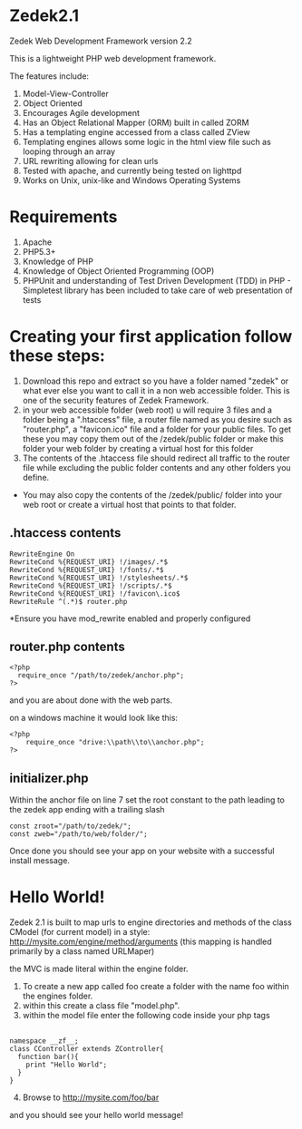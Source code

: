 Zedek2.1
========

Zedek Web Development Framework version 2.2

This is a lightweight PHP web development framework. 

The features include:

1. Model-View-Controller
2. Object Oriented
3. Encourages Agile development
4. Has an Object Relational Mapper (ORM) built in called ZORM
5. Has a templating engine accessed from a class called ZView
6. Templating engines allows some logic in the html view file such as looping through an array 
7. URL rewriting allowing for clean urls
8. Tested with apache, and currently being tested on lighttpd
9. Works on Unix, unix-like and Windows Operating Systems

Requirements
=============

1. Apache
2. PHP5.3+
3. Knowledge of PHP
4. Knowledge of Object Oriented Programming (OOP)
5. PHPUnit and understanding of Test Driven Development (TDD) in PHP - Simpletest library has been included to take care of web presentation of tests


Creating your first application follow these steps:
===================================================

1. Download this repo and extract so you have a folder named "zedek" or what ever else you want to call it in a non web accessible folder. This is one of the security features of Zedek Framework.
2. in your web accessible folder (web root) u will require 3 files and a folder being a ".htaccess" file, a router file named as you desire such as "router.php", a "favicon.ico" file and a folder for your public files. To get these you may copy them out of the /zedek/public folder or make this folder your web folder by creating a virtual host for this folder
3. The contents of the .htaccess file should redirect all traffic to the router file while excluding the public folder contents and any other folders you define.

* You may also copy the contents of the /zedek/public/ folder into your web root or create a virtual host that points to that folder. 

## .htaccess contents ##

    RewriteEngine On
    RewriteCond %{REQUEST_URI} !/images/.*$ 
    RewriteCond %{REQUEST_URI} !/fonts/.*$ 
    RewriteCond %{REQUEST_URI} !/stylesheets/.*$ 
    RewriteCond %{REQUEST_URI} !/scripts/.*$ 
    RewriteCond %{REQUEST_URI} !/favicon\.ico$
    RewriteRule ^(.*)$ router.php

*Ensure you have mod_rewrite enabled and properly configured


## router.php contents ##

    <?php
      require_once "/path/to/zedek/anchor.php";
    ?>
    
and you are about done with the web parts.

on a windows machine it would look like this:

    <?php
        require_once "drive:\\path\\to\\anchor.php";
    ?>

## initializer.php ##
Within the anchor file on line 7 set the root constant to the path leading to the zedek app ending with a trailing slash

    const zroot="/path/to/zedek/";
    const zweb="/path/to/web/folder/";


Once done you should see your app on your website with a successful install message.


Hello World!
============

Zedek 2.1 is built to map urls to engine directories and methods of the class CModel (for current model) in a style:
http://mysite.com/engine/method/arguments
(this mapping is handled primarily by a class named URLMaper)

the MVC is made literal within the engine folder. 

1. To create a new app called foo create a folder with the name foo within the engines folder.
2. within this create a class file "model.php".
3. within the model file enter the following code inside your php tags

## ##
    namespace __zf__;
    class CController extends ZController{
      function bar(){
        print "Hello World";
      }
    }

4. Browse to http://mysite.com/foo/bar

and you should see your hello world message!
